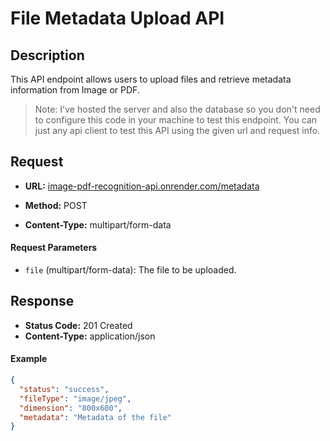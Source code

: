 # File Metadata Upload API

## Description

This API endpoint allows users to upload files and retrieve metadata information from Image or PDF.

> Note: I've hosted the server and also the database so you don't need to configure this code in your machine to test this endpoint. You can just any api client to test this API using the given url and request info.

## Request

- **URL:** <u>image-pdf-recognition-api.onrender.com/metadata</u>
- **Method:** POST

- **Content-Type:** multipart/form-data

#### Request Parameters

- `file` (multipart/form-data): The file to be uploaded.

## Response

- **Status Code:** 201 Created
- **Content-Type:** application/json

#### Example

```json
{
  "status": "success",
  "fileType": "image/jpeg",
  "dimension": "800x600",
  "metadata": "Metadata of the file"
}
```
